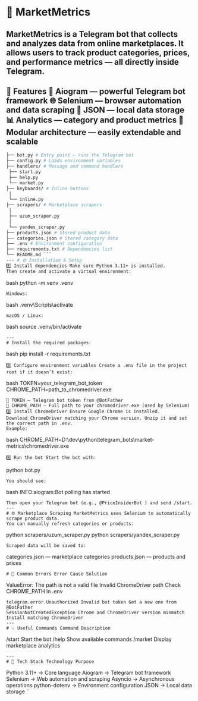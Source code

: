 # 🧠 MarketMetrics
MarketMetrics is a Telegram bot that collects and analyzes data from online marketplaces. It allows users to track product categories, prices, and performance metrics — all directly inside Telegram.
--- 
🚀 Features 🤖 Aiogram — powerful Telegram bot framework 
🌐 Selenium — browser automation and data scraping 
💾 JSON — local data storage 
📊 Analytics — category and product metrics 
🧱 Modular architecture — easily extendable and scalable
---
```bash 📂 Project Structure MarketMetrics/ 
├── bot.py # Entry point — runs the Telegram bot
├── config.py # Loads environment variables
├── handlers/ # Message and command handlers
 ├── start.py
 ├── help.py
 └── market.py
├── keyboards/ # Inline buttons
 │
 └── inline.py
├── scrapers/ # Marketplace scrapers
 │
 ├── uzum_scraper.py
 │
 └── yandex_scraper.py
├── products.json # Stored product data
├── categories.json # Stored category data
├── .env # Environment configuration
├── requirements.txt # Dependencies list
└── README.md ```
--- # ⚙️ Installation & Setup
1️⃣ Install dependencies Make sure Python 3.11+ is installed.
Then create and activate a virtual environment:
```
bash python -m venv .venv 
```
Windows:
```
bash .venv\Scripts\activate 
``` 
macOS / Linux:
```
bash source .venv/bin/activate 
``` 
---
# Install the required packages:
```
bash pip install -r requirements.txt
``` 
2️⃣ Configure environment variables Create a .env file in the project root if it doesn’t exist:
```
bash TOKEN=your_telegram_bot_token CHROME_PATH=path_to_chromedriver.exe 
``` 
🔹 TOKEN — Telegram bot token from @BotFather
🔹 CHROME_PATH — Full path to your chromedriver.exe (used by Selenium)
3️⃣ Install ChromeDriver Ensure Google Chrome is installed.
Download ChromeDriver matching your Chrome version. Unzip it and set the correct path in .env.
Example:
```
bash CHROME_PATH=D:\dev\python\telegram_bots\market-metrics\chromedriver.exe 
``` 
4️⃣ Run the bot Start the bot with:
```
python bot.py
``` 
You should see:
```
bash INFO:aiogram:Bot polling has started 
``` 
Then open your Telegram bot (e.g., @PriceInsiderBot ) and send /start.
---
# 🌐 Marketplace Scraping MarketMetrics uses Selenium to automatically scrape product data.
You can manually refresh categories or products:
```
python scrapers/uzum_scraper.py python scrapers/yandex_scraper.py 
``` 
Scraped data will be saved to:
```
categories.json — marketplace categories products.json — products and prices 
``` 
# 🧩 Common Errors Error Cause Solution
```
ValueError: The path is not a valid file Invalid ChromeDriver path Check CHROME_PATH in .env 
``` 
telegram.error.Unauthorized Invalid bot token Get a new one from @BotFather
SessionNotCreatedException Chrome and ChromeDriver version mismatch Install matching ChromeDriver
---
# 💡 Useful Commands Command Description
```
/start Start the bot /help Show available commands /market Display marketplace analytics 
``` 
---
# 🧠 Tech Stack Technology Purpose
```
Python 3.11+ -> Core language Aiogram -> Telegram bot framework Selenium -> Web automation and scraping Asyncio -> Asynchronous operations python-dotenv -> Environment configuration JSON -> Local data storage 
``
